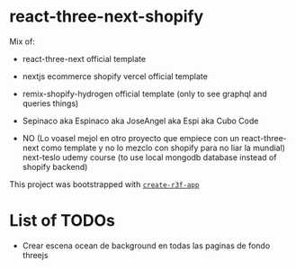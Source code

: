 # react-three-next-shopify

Mix of:

- react-three-next official template
- nextjs ecommerce shopify vercel official template
- remix-shopify-hydrogen official template (only to see graphql and queries things)
- Sepinaco aka Espinaco aka JoseAngel aka Espi aka Cubo Code

- NO (Lo voasel mejol en otro proyecto que empiece con un react-three-next como template y no lo mezclo con shopify para no liar la mundial) next-teslo udemy course (to use local mongodb database instead of shopify backend)

This project was bootstrapped with [`create-r3f-app`](https://github.com/utsuboco/create-r3f-app)

# List of TODOs

- Crear escena ocean de background en todas las paginas de fondo threejs
